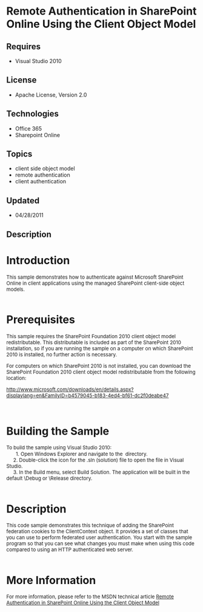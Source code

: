 # Remote Authentication in SharePoint Online Using the Client Object Model
## Requires
- Visual Studio 2010
## License
- Apache License, Version 2.0
## Technologies
- Office 365
- Sharepoint Online
## Topics
- client side object model
- remote authentication
- client authentication
## Updated
- 04/28/2011
## Description

<h1>Introduction</h1>
<div><span style="font-size:xx-small">
<div><span style="font-size:small">This sample demonstrates how to authenticate against Microsoft SharePoint Online in client applications using the managed SharePoint client-side object models.</span></div>
<div><span style="font-size:small"><br>
</span></div>
</span></div>
<h1><span>Prerequisites</span></h1>
<p><span style="font-size:small">This sample requires the SharePoint Foundation 2010 client object model redistributable. This distributable is included as part of the SharePoint 2010 installation, so if you are running the sample on a computer on which SharePoint
 2010 is installed, no further action is necessary.</span></p>
<p><span style="font-size:small">For computers on which SharePoint 2010 is not installed, you can download the SharePoint Foundation 2010 client object model redistributable from the following location:</span></p>
<p><span style="font-size:small"><a href="http://www.microsoft.com/downloads/en/details.aspx?displaylang=en&FamilyID=b4579045-b183-4ed4-bf61-dc2f0deabe47">http://www.microsoft.com/downloads/en/details.aspx?displaylang=en&amp;FamilyID=b4579045-b183-4ed4-bf61-dc2f0deabe47</a></span></p>
<p><span style="font-size:small"><br>
</span></p>
<h1><span>Building the Sample</span></h1>
<div><span style="font-size:small">To build the sample using Visual Studio 2010:</span><br>
<span style="font-size:x-small">&nbsp;</span> <span style="font-size:small">&nbsp;&nbsp; &nbsp; 1. Open Windows Explorer and navigate to the&nbsp; directory.</span><br>
<span style="font-size:small">&nbsp;&nbsp;&nbsp;&nbsp; 2. Double-click the icon for the .sln (solution) file to open the file in Visual Studio.</span><br>
<span style="font-size:small">&nbsp;&nbsp;&nbsp;&nbsp; 3. In the Build menu, select Build Solution. The application will be built in the default \Debug or \Release directory.</span></div>
<div><span style="font-size:small"><br>
</span></div>
<h1><span>Description</span></h1>
<div><span style="font-size:small">This code sample demonstrates this technique of adding the SharePoint federation cookies to the ClientContext object. It provides a set of classes that you can use to perform federated user authentication. You start with the
 sample program so that you can see what changes you must make when using this code compared to using an HTTP authenticated web server.</span></div>
<div><span style="font-size:small"><br>
</span></div>
<h1>More Information</h1>
<div><span style="font-size:small">For more information, please refer to the MSDN technical article
<a href="http://msdn.microsoft.com/en-us/library/hh147177.aspx">Remote Authentication in SharePoint Online Using the Client Object Model</a></span></div>
